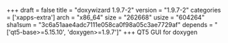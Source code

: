 +++
draft = false
title = "doxywizard 1.9.7-2"
version = "1.9.7-2"
categories = ['xapps-extra']
arch = "x86_64"
size = "262668"
usize = "604264"
sha1sum = "3c6a51aae4adc7111e058ca0f98a05c3ae7729af"
depends = "['qt5-base>=5.15.10', 'doxygen>=1.9.7']"
+++
QT5 GUI for doxygen